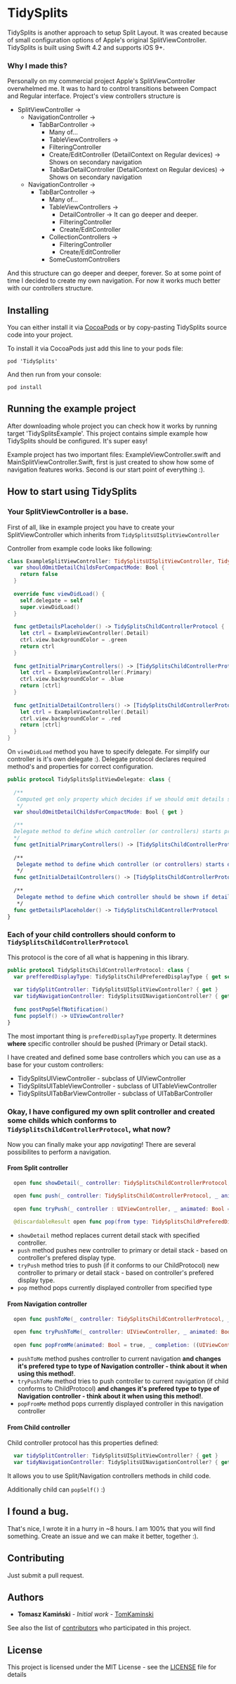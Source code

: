 # TidySplits

TidySplits is another approach to setup Split Layout. It was created because of small configuration options of Apple's original SplitViewController. TidySplits is built using Swift 4.2 and supports iOS 9+. 

### Why I made this?

Personally on my commercial project Apple's SplitViewController overwhelmed me. It was to hard to control transitions between Compact and Regular interface. Project's view controllers structure is 

  * SplitViewController -> 
    * NavigationController ->
      * TabBarController -> 
        * Many of...
        * TableViewControllers ->
         * FilteringController
         * Create/EditController (DetailContext on Regular devices) -> Shows on secondary navigation
         * TabBarDetailController (DetailContext on Regular devices) -> Shows on secondary navigation
    * NavigationController ->
         * TabBarController -> 
             * Many of...
             * TableViewControllers ->
                 * DetailController -> It can go deeper and deeper.
                 * FilteringController
                 * Create/EditController
             * CollectionControllers ->
                 * FilteringController
                 * Create/EditController
             * SomeCustomControllers
              
And this structure can go deeper and deeper, forever. So at some point of time I decided to create my own navigation. For now it works much better with our controllers structure.

## Installing

You can either install it via [CocoaPods](https://cocoapods.org/) or by copy-pasting TidySplits source code into your project.

To install it via CocoaPods just add this line to your pods file:

```
pod 'TidySplits' 
```

And then run from your console:

```
pod install
```

## Running the example project

After downloading whole project you can check how it works by running target 'TidySplitsExample'. This project contains simple example how TidySplits should be configured. It's super easy!

Example project has two important files: ExampleViewController.swift and MainSplitViewController.Swift, first is just created to show how some of navigation features works. Second is our start point of everything :).

## How to start using TidySplits

### Your SplitViewController is a base.

First of all, like in example project you have to create your SplitViewController which inherits from `TidySplitsUISplitViewController`

Controller from example code looks like following:

```swift
class ExampleSplitViewController: TidySplitsUISplitViewController, TidySplitsSplitViewDelegate {
  var shouldOmitDetailChildsForCompactMode: Bool {
    return false
  }
  
  override func viewDidLoad() {
    self.delegate = self
    super.viewDidLoad()
  }
  
  func getDetailsPlaceholder() -> TidySplitsChildControllerProtocol {
    let ctrl = ExampleViewController(.Detail)
    ctrl.view.backgroundColor = .green
    return ctrl
  }
  
  func getInitialPrimaryControllers() -> [TidySplitsChildControllerProtocol] {
    let ctrl = ExampleViewController(.Primary)
    ctrl.view.backgroundColor = .blue
    return [ctrl]
  }
  
  func getInitialDetailControllers() -> [TidySplitsChildControllerProtocol] {
    let ctrl = ExampleViewController(.Detail)
    ctrl.view.backgroundColor = .red
    return [ctrl]
  }
}
```

On `viewDidLoad` method you have to specify delegate. For simplify our controller is it's own delegate :). Delegate protocol declares required method's and properties for correct configuration.

```swift
public protocol TidySplitsSplitViewDelegate: class {
  
  /**
   Computed get only property which decides if we should omit details stack when transitioning from **regular** to **compact** layout.
   */
  var shouldOmitDetailChildsForCompactMode: Bool { get }

  /**
  Delegate method to define which controller (or controllers) starts primary stack.
  */
  func getInitialPrimaryControllers() -> [TidySplitsChildControllerProtocol]
  
  /**
   Delegate method to define which controller (or controllers) starts detail stack.
   */
  func getInitialDetailControllers() -> [TidySplitsChildControllerProtocol]
  
  /**
   Delegate method to define which controller should be shown if detail stack is empty and we transition to **regular** "splitted" layout.
   */
  func getDetailsPlaceholder() -> TidySplitsChildControllerProtocol
}
```

### Each of your child controllers should conform to `TidySplitsChildControllerProtocol`

This protocol is the core of all what is happening in this library.

```Swift
public protocol TidySplitsChildControllerProtocol: class {
  var prefferedDisplayType: TidySplitsChildPreferedDisplayType { get set }
  
  var tidySplitController: TidySplitsUISplitViewController? { get }
  var tidyNavigationController: TidySplitsUINavigationController? { get }
  
  func postPopSelfNotification()
  func popSelf() -> UIViewController?
}
```

The most important thing is `preferedDisplayType` property. It determines **where** specific controller should be pushed (Primary or Detail stack).

I have created and defined some base controllers which you can use as a base for your custom controllers:
 * TidySplitsUIViewController - subclass of UIViewController
 * TidySplitsUITableViewController - subclass of UITableViewController
 * TidySplitsUITabBarViewController - subclass of UITabBarController

### Okay, I have configured my own split controller and created some childs which conforms to `TidySplitsChildControllerProtocol`, what now?

Now you can finally make your app *navigating*! There are several possibilites to perform a navigation.

#### From Split controller

```swift
  open func showDetail(_ controller: TidySplitsChildControllerProtocol, _ animated: Bool = true, _ completion: ((TidySplitsChildControllerProtocol) -> Void)? = nil)

  open func push(_ controller: TidySplitsChildControllerProtocol, _ animated: Bool = true, _ completion: ((TidySplitsChildControllerProtocol) -> Void)? = nil)
  
  open func tryPush(_ controller : UIViewController, _ animated: Bool = true, _ completion: ((TidySplitsChildControllerProtocol) -> Void)? = nil) -> Bool
  
  @discardableResult open func pop(from type: TidySplitsChildPreferedDisplayType, _ animated: Bool = true, _ completion: ((UIViewController?) -> Void)? = nil) -> UIViewController?
```

* `showDetail` method replaces current detail stack with specified controller.
* `push` method pushes new controller to primary or detail stack - based on controller's prefered display type.
* `tryPush` method tries to push (if it conforms to our ChildProtocol) new controller to primary or detail stack - based on controller's prefered display type.
* `pop` method pops currently displayed controller from specified type


#### From Navigation controller

```swift
  open func pushToMe(_ controller: TidySplitsChildControllerProtocol, _ animated: Bool = true, _ completion: ((TidySplitsChildControllerProtocol) -> Void)? = nil)
  
  open func tryPushToMe(_ controller: UIViewController, _ animated: Bool = true, _ completion: ((TidySplitsChildControllerProtocol) -> Void)? = nil) -> Bool
  
  open func popFromMe(animated: Bool = true, _ completion: ((UIViewController?) -> Void)? = nil)
```

* `pushToMe` method pushes controller to current navigation **and changes it's prefered type to type of Navigation controller - think about it when using this method!**.
* `tryPushToMe` method tries to push controller to current navigation (if child conforms to ChildProtocol) **and changes it's prefered type to type of Navigation controller - think about it when using this method!**.
* `popFromMe` method pops currently displayed controller in this navigation controller

#### From Child controller

Child controller protocol has this properties defined:

```swift
  var tidySplitController: TidySplitsUISplitViewController? { get }
  var tidyNavigationController: TidySplitsUINavigationController? { get }
```

It allows you to use Split/Navigation controllers methods in child code.

Additionally child can `popSelf()` :)

## I found a bug.

That's nice, I wrote it in a hurry in ~8 hours. I am 100% that you will find something. Create an issue and we can make it better, together :).

## Contributing

Just submit a pull request.

## Authors

* **Tomasz Kamiński** - *Initial work* - [TomKaminski](https://github.com/TomKaminski)

See also the list of [contributors](https://github.com/TomKaminski/TidySplits/contributors) who participated in this project.

## License

This project is licensed under the MIT License - see the [LICENSE](LICENSE.txt) file for details

